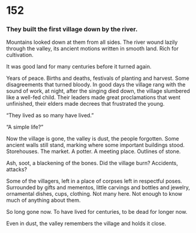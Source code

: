 # 152

### They built the first village down by the river.

Mountains looked down at them from all sides. The river wound lazily through the valley, its ancient motions written in smooth land. Rich for cultivation.

It was good land for many centuries before it turned again.

Years of peace. Births and deaths, festivals of planting and harvest. Some disagreements that turned bloody. In good days the village rang with the sound of work, at night, after the singing died down, the village slumbered like a well-fed child. Their leaders made great proclamations that went unfinished, their elders made decrees that frustrated the young. 

“They lived as so many have lived.” 

“A simple life?”

Now the village is gone, the valley is dust, the people forgotten. Some ancient walls still stand, marking where some important buildings stood. Storehouses. The market. A potter. A meeting place. Outlines of stone.

Ash, soot, a blackening of the bones. Did the village burn? Accidents, attacks? 

Some of the villagers, left in a place of corpses left in respectful poses. Surrounded by gifts and mementos, little carvings and bottles and jewelry, ornamental dishes, cups, clothing. Not many here. Not enough to know much of anything about them. 

So long gone now. To have lived for centuries, to be dead for longer now. 

Even in dust, the valley remembers the village and holds it close.